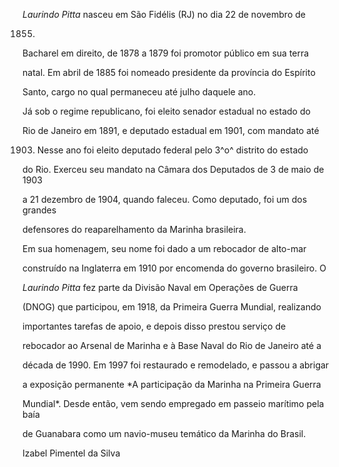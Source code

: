 

*Laurindo Pitta* nasceu em São Fidélis (RJ) no dia 22 de novembro de

1855.



Bacharel em direito, de 1878 a 1879 foi promotor público em sua terra

natal. Em abril de 1885 foi nomeado presidente da província do Espírito

Santo, cargo no qual permaneceu até julho daquele ano.



Já sob o regime republicano, foi eleito senador estadual no estado do

Rio de Janeiro em 1891, e deputado estadual em 1901, com mandato até

1903. Nesse ano foi eleito deputado federal pelo 3^o^ distrito do estado

do Rio. Exerceu seu mandato na Câmara dos Deputados de 3 de maio de 1903

a 21 dezembro de 1904, quando faleceu. Como deputado, foi um dos grandes

defensores do reaparelhamento da Marinha brasileira.



Em sua homenagem, seu nome foi dado a um rebocador de alto-mar

construído na Inglaterra em 1910 por encomenda do governo brasileiro. O

*Laurindo Pitta* fez parte da Divisão Naval em Operações de Guerra

(DNOG) que participou, em 1918, da Primeira Guerra Mundial, realizando

importantes tarefas de apoio, e depois disso prestou serviço de

rebocador ao Arsenal de Marinha e à Base Naval do Rio de Janeiro até a

década de 1990. Em 1997 foi restaurado e remodelado, e passou a abrigar

a exposição permanente *A participação da Marinha na Primeira Guerra

Mundial*. Desde então, vem sendo empregado em passeio marítimo pela baía

de Guanabara como um navio-museu temático da Marinha do Brasil.



Izabel Pimentel da Silva



